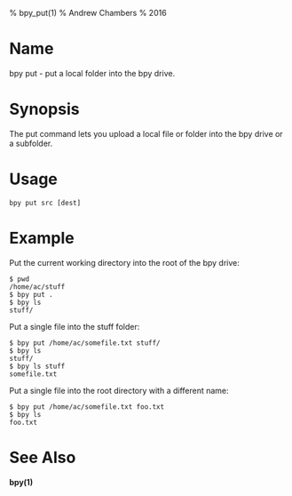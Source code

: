 % bpy_put(1)
% Andrew Chambers
% 2016

# Name

bpy put - put a local folder into the bpy drive.

# Synopsis

The put command lets you upload a local file or folder into the bpy drive or a subfolder.

# Usage

```bpy put src [dest]```

# Example

Put the current working directory into the root of the bpy drive:

```
$ pwd
/home/ac/stuff
$ bpy put .
$ bpy ls
stuff/
```

Put a single file into the stuff folder:

```
$ bpy put /home/ac/somefile.txt stuff/
$ bpy ls
stuff/
$ bpy ls stuff
somefile.txt
```

Put a single file into the root directory with a different name:

```
$ bpy put /home/ac/somefile.txt foo.txt
$ bpy ls
foo.txt
```

# See Also
**bpy(1)**
